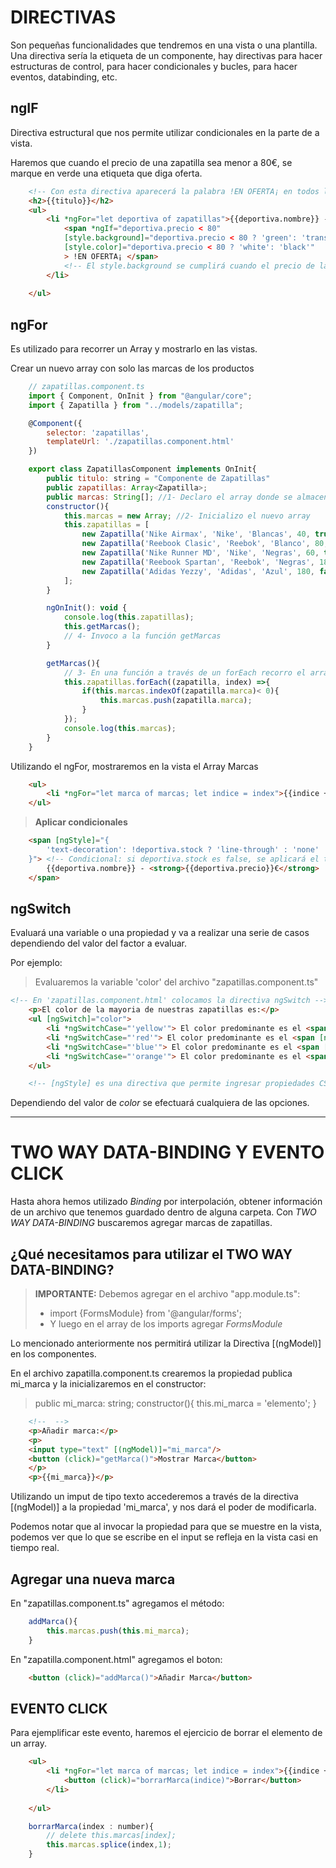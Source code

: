 # DIRECTIVAS
Son pequeñas funcionalidades que tendremos en una vista o una plantilla. Una directiva sería la etiqueta de un componente, hay directivas para hacer estructuras de control, para hacer condicionales y bucles, para hacer eventos, databinding, etc.

## **ngIF**
Directiva estructural que nos permite utilizar condicionales en la parte de a vista.

Haremos que cuando el precio de una zapatilla sea menor a 80€, se marque en verde una etiqueta que diga oferta.

```html
    <!-- Con esta directiva aparecerá la palabra !EN OFERTA¡ en todos los productos que tengan un precio menor a 80 -->
    <h2>{{titulo}}</h2>
    <ul>
        <li *ngFor="let deportiva of zapatillas">{{deportiva.nombre}} - <strong>{{deportiva.precio}}€</strong>
            <span *ngIf="deportiva.precio < 80"
            [style.background]="deportiva.precio < 80 ? 'green': 'transparent'"
            [style.color]="deportiva.precio < 80 ? 'white': 'black'"
            > !EN OFERTA¡ </span>
            <!-- El style.background se cumplirá cuando el precio de la zapatilla sea menor a 80, en caso contrario será transparente -->
        </li>
        
    </ul>
```

## ngFor
Es utilizado para recorrer un Array y mostrarlo en las vistas.

Crear un nuevo array con solo las marcas de los productos
```javascript
    // zapatillas.component.ts
    import { Component, OnInit } from "@angular/core";
    import { Zapatilla } from "../models/zapatilla";

    @Component({
        selector: 'zapatillas',
        templateUrl: './zapatillas.component.html'
    })

    export class ZapatillasComponent implements OnInit{
        public titulo: string = "Componente de Zapatillas"
        public zapatillas: Array<Zapatilla>;
        public marcas: String[]; //1- Declaro el array donde se almacenará
        constructor(){
            this.marcas = new Array; //2- Inicializo el nuevo array
            this.zapatillas = [
                new Zapatilla('Nike Airmax', 'Nike', 'Blancas', 40, true),
                new Zapatilla('Reebook Clasic', 'Reebok', 'Blanco', 80, true),
                new Zapatilla('Nike Runner MD', 'Nike', 'Negras', 60, true),
                new Zapatilla('Reebook Spartan', 'Reebok', 'Negras', 180, false),
                new Zapatilla('Adidas Yezzy', 'Adidas', 'Azul', 180, false)
            ];
        }

        ngOnInit(): void {
            console.log(this.zapatillas);
            this.getMarcas(); 
            // 4- Invoco a la función getMarcas
        }

        getMarcas(){
            // 3- En una función a través de un forEach recorro el array zapatilla y saco todas la información dentro de la propiedad "marca", con el indexOf valido que no esten repetidas las marcas y con el push ingreso los valores al Array Marcas
            this.zapatillas.forEach((zapatilla, index) =>{
                if(this.marcas.indexOf(zapatilla.marca)< 0){
                    this.marcas.push(zapatilla.marca);
                }
            });
            console.log(this.marcas);
        }
    }

```

Utilizando el ngFor, mostraremos en la vista el Array Marcas

```html
    <ul>
        <li *ngFor="let marca of marcas; let indice = index">{{indice + "-"+marca}}</li>
    </ul>
```
> **Aplicar condicionales**
```html
    <span [ngStyle]="{
        'text-decoration': !deportiva.stock ? 'line-through' : 'none'
    }"> <!-- Condicional: si deportiva.stock es false, se aplicará el tachado sobre el producto, en caso que sea verdadero no pasará nada -->
        {{deportiva.nombre}} - <strong>{{deportiva.precio}}€</strong>
    </span>
```

## ngSwitch
Evaluará una variable o una propiedad y va a realizar una serie de casos dependiendo del valor del factor a evaluar.

Por ejemplo:
> Evaluaremos la variable 'color' del archivo "zapatillas.component.ts"

```html
<!-- En 'zapatillas.component.html' colocamos la directiva ngSwitch -->
    <p>El color de la mayoria de nuestras zapatillas es:</p>
    <ul [ngSwitch]="color">
        <li *ngSwitchCase="'yellow'"> El color predominante es el <span [ngStyle]="{'background': color}"> amarillo </span></li>
        <li *ngSwitchCase="'red'"> El color predominante es el <span [ngStyle]="{'background': color}">rojo</span></li>
        <li *ngSwitchCase="'blue'"> El color predominante es el <span [ngStyle]="{'background': color}">azul</span></li>
        <li *ngSwitchCase="'orange'"> El color predominante es el <span [ngStyle]="{'background': color}">naranja</span></li>
    </ul>

    <!-- [ngStyle] es una directiva que permite ingresar propiedades CSS como si fueran objetos json -->
```
Dependiendo del valor de *color* se efectuará cualquiera de las opciones.

---
# **TWO WAY DATA-BINDING Y EVENTO CLICK**
Hasta ahora hemos utilizado *Binding* por interpolación, obtener información de un archivo que tenemos guardado dentro de alguna carpeta. Con *TWO WAY DATA-BINDING* buscaremos agregar marcas de zapatillas.

## ¿Qué necesitamos para utilizar el **TWO WAY DATA-BINDING**?

> **IMPORTANTE:** Debemos agregar en el archivo "app.module.ts": 
> - import {FormsModule} from '@angular/forms';
> - Y luego en el array de los imports agregar *FormsModule*

Lo mencionado anteriormente nos permitirá utilizar la Directiva [(ngModel)] en los componentes.

En el archivo zapatilla.component.ts crearemos la propiedad publica mi_marca y la inicializaremos en el constructor:
> public mi_marca: string;
> constructor(){
>   this.mi_marca = 'elemento';
> }

```html
    <!--  -->
    <p>Añadir marca:</p>
    <p>
    <input type="text" [(ngModel)]="mi_marca"/>
    <button (click)="getMarca()">Mostrar Marca</button>
    </p>
    <p>{{mi_marca}}</p>
```

Utilizando un imput de tipo texto accederemos a través de la directiva [(ngModel)] a la propiedad 'mi_marca', y nos dará el poder de modificarla.

Podemos notar que al invocar la propiedad para que se muestre en la vista, podemos ver que lo que se escribe en el input se refleja en la vista casi en tiempo real.

## Agregar una nueva marca

En "zapatillas.component.ts" agregamos el método:

``` javascript 
    addMarca(){
        this.marcas.push(this.mi_marca);
    }
```

En "zapatilla.component.html" agregamos el boton:

```html
    <button (click)="addMarca()">Añadir Marca</button>
```

## EVENTO CLICK
Para ejemplificar este evento, haremos el ejercicio de borrar el elemento de un array.

```html
    <ul>
        <li *ngFor="let marca of marcas; let indice = index">{{indice + "-"+marca}}
            <button (click)="borrarMarca(indice)">Borrar</button>
        </li>
        
    </ul>
```

```javascript
    borrarMarca(index : number){
        // delete this.marcas[index];
        this.marcas.splice(index,1);
    }
```